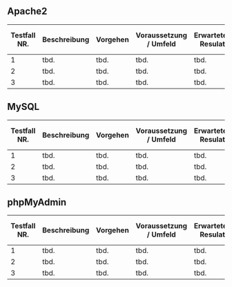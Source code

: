 ## Apache2

| Testfall NR.  | Beschreibung |  Vorgehen  |  Voraussetzung / Umfeld  |  Erwartetes Resulat  |  OK / nicht OK  |  Aufgetretene Fehler / Bemerkungen  |
|----------|-------------|-------|-----|-----|-----|-----|
| 1 | tbd. | tbd. | tbd. | tbd. | OK | x |
| 2 | tbd. | tbd. | tbd. | tbd. | OK | x |
| 3 | tbd. | tbd. | tbd. | tbd. | OK | x |

## MySQL

| Testfall NR.  | Beschreibung |  Vorgehen  |  Voraussetzung / Umfeld  |  Erwartetes Resulat  |  OK / nicht OK  |  Aufgetretene Fehler / Bemerkungen  |
|----------|-------------|-------|-----|-----|-----|-----|
| 1 | tbd. | tbd. | tbd. | tbd. | OK | x |
| 2 | tbd. | tbd. | tbd. | tbd. | OK | x |
| 3 | tbd. | tbd. | tbd. | tbd. | OK | x |

## phpMyAdmin

| Testfall NR.  | Beschreibung |  Vorgehen  |  Voraussetzung / Umfeld  |  Erwartetes Resulat  |  OK / nicht OK  |  Aufgetretene Fehler / Bemerkungen  |
|----------|-------------|-------|-----|-----|-----|-----|
| 1 | tbd. | tbd. | tbd. | tbd. | OK | x |
| 2 | tbd. | tbd. | tbd. | tbd. | OK | x |
| 3 | tbd. | tbd. | tbd. | tbd. | OK | x |



